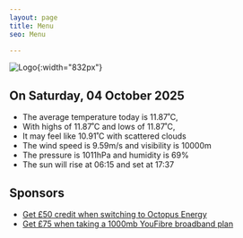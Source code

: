 ```yaml
---
layout: page
title: Menu
seo: Menu

---
```


![Logo](/images/logo.jpg){:width="832px"}

<!-- weather_marker starts -->
## On Saturday, 04 October 2025

- The average temperature today is 11.87˚C,
- With highs of 11.87˚C and lows of 11.87˚C,
- It may feel like 10.91˚C with scattered clouds
- The wind speed is 9.59m/s and visibility is 10000m
- The pressure is 1011hPa and humidity is 69%
- The sun will rise at 06:15 and set at 17:37

<!-- weather_marker ends -->

## Sponsors

- [Get £50 credit when switching to Octopus Energy](https://bit.ly/3oD1nnS)
- [Get £75 when taking a 1000mb YouFibre broadband plan](https://aklam.io/91zWhU?)

